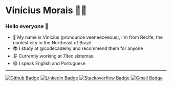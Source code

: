 # Vinícius Morais 👨‍💻

### Hello everyone 👋

- 📣 My name is Vinícius (pronounce veeneeceeous), i'm from Recife, the coolest city in the Northeast of Brazil
- 📚 I study at @codecademy and recommend them for anyone
- 🗜 Currently working at 7itec sistemas.
- 😄 I speak English and Portuguese

----

[![Github Badge](https://img.shields.io/badge/-viniciusrma-000?style=flat-square&logo=Github&logoColor=white&link=https://github.com/viniciusrma)](https://github.com/viniciusrma)
[![Linkedin Badge](https://img.shields.io/badge/-viniciusrma-blue?style=flat-square&logo=Linkedin&logoColor=white&link=https://www.linkedin.com/in/viniciusrma/)](https://www.linkedin.com/in/viniciusrma/)
[![Stackoverflow Badge](https://img.shields.io/badge/-Stackoverflow-4CA143?style=flat-square&logo=Stackoverflow&logoColor=white&link=https://pt.stackoverflow.com/users/196936/vin%c3%adcius-morais)](https://pt.stackoverflow.com/users/196936/vin%c3%adcius-morais)
[![Gmail Badge](https://img.shields.io/badge/-Gmail-c14438?style=flat-square&logo=Gmail&logoColor=white&link=mailto:viniciusrma.dev@gmail.com)](mailto:viniciusrma.dev@gmail.com)




